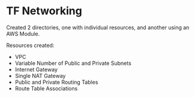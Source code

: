 # TF Networking

Created 2 directories, one with individual resources, and another using an AWS Module.

Resources created:
- VPC
- Variable Number of Public and Private Subnets
- Internet Gateway
- Single NAT Gateway
- Public and Private Routing Tables
- Route Table Associations

